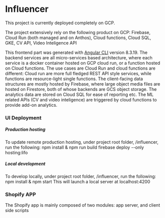 # Influencer

This project is currently deployed completely on GCP. 

The project extensively rely on the following product on GCP:
Firebase, Cloud Run (both managed and on Anthos), Cloud functions,  Cloud SQL, GKE, CV API, Video Inteligence API

This frontend part was generated with [Angular CLI](https://github.com/angular/angular-cli) version 8.3.19.
The backend services are all micro-services based architecture, where each service is a docker container hosted on 
GCP cloud run, or a function hosted on Cloud functions. 
The use cases are Cloud Run and cloud functions are different: Cloud run are more full fledged REST API style services,
while functions are resource-light single functions. 
The client-facing data structures are mostly hosted by Firebase, where large object media files are hosted on Firestore,
both of whose backends are GCS object storage. 
The analytics data are stored on Cloud SQL for ease of reporting etc.
The ML related APIs (CV and video inteligence) are triggered by cloud functions to provide add-on analytics. 

### UI Deployment
##### Production hosting
To update remote production hosting, under project root folder, /influencer, run the following:
npm install & npm run build
firebase deploy --only hosting:lifo

##### Local development
To develop locally, under project root folder, /influencer, run the following:
npm install & npm start
This will launch a local server at localhost:4200

### Shopify APP
The Shopify app is mainly composed of two modules: app server, and client side scripts

